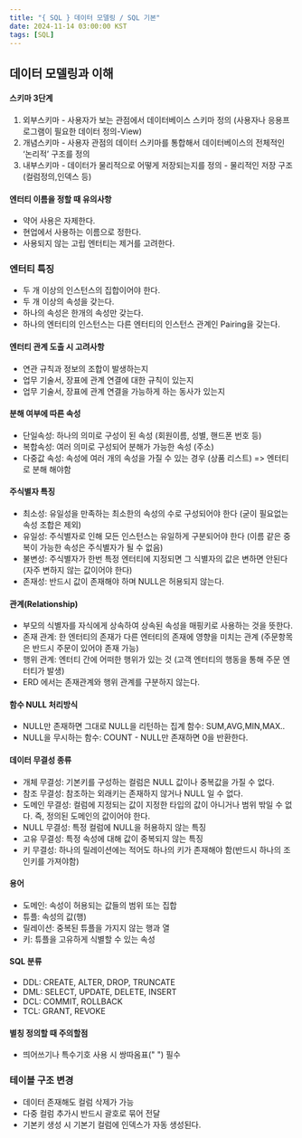 ```yaml
---
title: "{ SQL } 데이터 모델링 / SQL 기본"
date: 2024-11-14 03:00:00 KST
tags: [SQL]
---
```


## 데이터 모델링과 이해

#### 스키마 3단계

1. 외부스키마 - 사용자가 보는 관점에서 데이터베이스 스키마 정의 (사용자나 응용프로그램이 필요한 데이터 정의-View)
2. 개념스키마 - 사용자 관점의 데이터 스키마를 통합해서 데이터베이스의 전체적인 ‘논리적’ 구조를 정의
3. 내부스키마 - 데이터가 물리적으로 어떻게 저장되는지를 정의 - 물리적인 저장 구조 (컬럼정의,인덱스 등)

#### 엔터티 이름을 정할 때 유의사항

- 약어 사용은 자제한다.
- 현업에서 사용하는 이름으로 정한다.
- 사용되지 않는 고립 엔터티는 제거를 고려한다.

### 엔터티 특징

- 두 개 이상의 인스턴스의 집합이어야 한다.
- 두 개 이상의 속성을 갖는다.
- 하나의 속성은 한개의 속성만 갖는다.
- 하나의 엔터티의 인스턴스는 다른 엔터티의 인스턴스 관계인 Pairing을 갖는다.

#### 엔터티 관계 도출 시 고려사항

- 연관 규칙과 정보의 조합이 발생하는지
- 업무 기술서, 장표에 관계 연결에 대한 규칙이 있는지
- 업무 기술서, 장표에 관계 연결을 가능하게 하는 동사가 있는지

#### 분해 여부에 따른 속성

- 단일속성: 하나의 의미로 구성이 된 속성 (회원이름, 성별, 핸드폰 번호 등)
- 복합속성: 여러 의미로 구성되어 분해가 가능한 속성 (주소)
- 다중값 속성: 속성에 여러 개의 속성을 가질 수 있는 경우 (상품 리스트) => 엔터티로 분해 해야함

#### 주식별자 특징

- 최소성: 유일성을 만족하는 최소한의 속성의 수로 구성되어야 한다 (굳이 필요없는 속성 조합은 제외)
- 유일성: 주식별자로 인해 모든 인스턴스는 유일하게 구분되어야 한다 (이름 같은 중복이 가능한 속성은 주식별자가 될 수 없음)
- 불변성: 주식별자가 한번 특정 엔터티에 지정되면 그 식별자의 값은 변하면 안된다 (자주 변하지 않는 값이어야 한다)
- 존재성: 반드시 값이 존재해야 하며 NULL은 허용되지 않는다.

#### 관계(Relationship)

- 부모의 식별자를 자식에게 상속하여 상속된 속성을 매핑키로 사용하는 것을 뜻한다.
- 존재 관계: 한 엔터티의 존재가 다른 엔터티의 존재에 영향을 미치는 관계 (주문항목은 반드시 주문이 있어야 존재 가능)
- 행위 관계: 엔터티 간에 어떠한 행위가 있는 것 (고객 엔터티의 행동을 통해 주문 엔터티가 발생)
- ERD 에서는 존재관계와 행위 관계를 구분하지 않는다.

#### 함수 NULL 처리방식

- NULL만 존재하면 그대로 NULL을 리턴하는 집계 함수: SUM,AVG,MIN,MAX..
- NULL을 무시하는 함수: COUNT - NULL만 존재하면 0을 반환한다.

#### 데이터 무결성 종류

- 개체 무결성: 기본키를 구성하는 컬럼은 NULL 값이나 중복값을 가질 수 없다.
- 참조 무결성: 참조하는 외래키는 존재하지 않거나 NULL 일 수 없다.
- 도메인 무결성: 컬럼에 지정되는 값이 지정한 타입의 값이 아니거나 범위 밖일 수 없다. 즉, 정의된 도메인의 값이어야 한다.
- NULL 무결성: 특정 컬럼에 NULL을 허용하지 않는 특징
- 고유 무결성: 특정 속성에 대해 값이 중복되지 않는 특징
- 키 무결성: 하나의 릴레이션에는 적어도 하나의 키가 존재해야 함(반드시 하나의 조인키를 가져야함)

#### 용어

- 도메인: 속성이 허용되는 값들의 범위 또는 집합
- 튜플: 속성의 값(행)
- 릴레이션: 중복된 튜플을 가지지 않는 행과 열
- 키: 튜플을 고유하게 식별할 수 있는 속성

#### SQL 분류

- DDL: CREATE, ALTER, DROP, TRUNCATE
- DML: SELECT, UPDATE, DELETE, INSERT
- DCL: COMMIT, ROLLBACK
- TCL: GRANT, REVOKE

#### 별칭 정의할 때 주의할점

- 띄어쓰기나 특수기호 사용 시 쌍따옴표(" ") 필수

### 테이블 구조 변경

- 데이터 존재해도 컬럼 삭제가 가능
- 다중 컬럼 추가시 반드시 괄호로 묶어 전달
- 기본키 생성 시 기본기 컬럼에 인덱스가 자동 생성된다.
